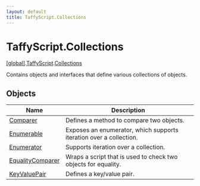 ```yaml
---
layout: default
title: TaffyScript.Collections
---
```


# TaffyScript.Collections

[\[global\]]({{site.baseurl}}/docs/).[TaffyScript]({{site.baseurl}}/docs/TaffyScript/).[Collections]({{site.baseurl}}/docs/TaffyScript/Collections/)

Contains objects and interfaces that define various collections of objects.

## Objects

<table>
  <col width="20%">
  <thead>
    <tr>
      <th>Name</th>
      <th>Description</th>
    </tr>
  </thead>
  <tbody>
    <tr>
      <td><a href="{{site.baseurl}}/docs/TaffyScript/Collections/Comparer">Comparer</a></td>
      <td>Defines a method to compare two objects.</td>
    </tr>
    <tr>
      <td><a href="{{site.baseurl}}/docs/TaffyScript/Collections/Enumerable">Enumerable</a></td>
      <td>Exposes an enumerator, which supports iteration over a collection.</td>
    </tr>
    <tr>
      <td><a href="{{site.baseurl}}/docs/TaffyScript/Collections/Enumerator">Enumerator</a></td>
      <td>Supports iteration over a collection.</td>
    </tr>
    <tr>
      <td><a href="{{site.baseurl}}/docs/TaffyScript/Collections/EqualityComparer">EqualityComparer</a></td>
      <td>Wraps a script that is used to check two objects for equality.</td>
    </tr>
    <tr>
      <td><a href="{{site.baseurl}}/docs/TaffyScript/Collections/KeyValuePair">KeyValuePair</a></td>
      <td>Defines a key/value pair.</td>
    </tr>
  </tbody>
</table>
